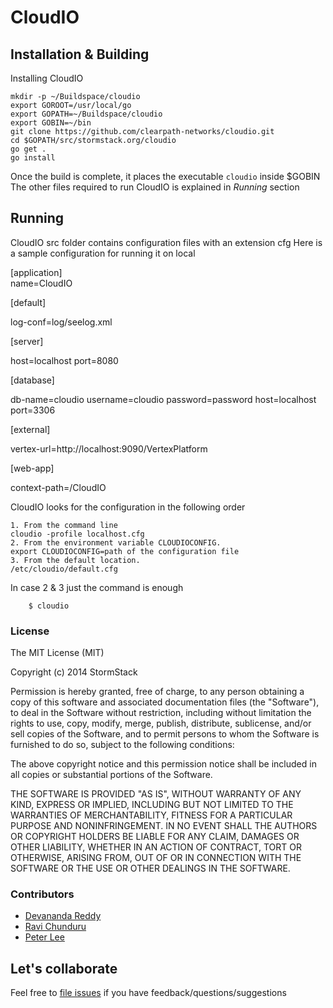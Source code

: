 CloudIO
=========

Installation & Building
--------------
Installing CloudIO 
```
mkdir -p ~/Buildspace/cloudio
export GOROOT=/usr/local/go
export GOPATH=~/Buildspace/cloudio
export GOBIN=~/bin
git clone https://github.com/clearpath-networks/cloudio.git
cd $GOPATH/src/stormstack.org/cloudio
go get .
go install
```
Once the build is complete, it places the executable `cloudio` inside $GOBIN
The other files required to run CloudIO is explained in <i>Running</i> section

Running
---------
CloudIO src folder contains configuration files with an extension cfg
Here is a sample configuration for running it on local

[application]<br>
name=CloudIO


[default]<br>

log-conf=log/seelog.xml

[server]<br>

host=localhost
port=8080

[database]<br>

db-name=cloudio
username=cloudio
password=password
host=localhost
port=3306


[external]<br>

vertex-url=http://localhost:9090/VertexPlatform


[web-app]<br>

context-path=/CloudIO

CloudIO looks for the configuration in the following order

    1. From the command line
    cloudio -profile localhost.cfg
    2. From the environment variable CLOUDIOCONFIG.
    export CLOUDIOCONFIG=path of the configuration file
    3. From the default location.
    /etc/cloudio/default.cfg
In case 2 & 3  just the command is enough
```
    $ cloudio
``` 

### License
The MIT License (MIT)

Copyright (c) 2014 StormStack

Permission is hereby granted, free of charge, to any person obtaining a copy
of this software and associated documentation files (the "Software"), to deal
in the Software without restriction, including without limitation the rights
to use, copy, modify, merge, publish, distribute, sublicense, and/or sell
copies of the Software, and to permit persons to whom the Software is
furnished to do so, subject to the following conditions:

The above copyright notice and this permission notice shall be included in all 
copies or substantial portions of the Software.

THE SOFTWARE IS PROVIDED "AS IS", WITHOUT WARRANTY OF ANY KIND, EXPRESS OR
IMPLIED, INCLUDING BUT NOT LIMITED TO THE WARRANTIES OF MERCHANTABILITY,
FITNESS FOR A PARTICULAR PURPOSE AND NONINFRINGEMENT. IN NO EVENT SHALL THE 
AUTHORS OR COPYRIGHT HOLDERS BE LIABLE FOR ANY CLAIM, DAMAGES OR OTHER
LIABILITY, WHETHER IN AN ACTION OF CONTRACT, TORT OR OTHERWISE, ARISING FROM,
OUT OF OR IN CONNECTION WITH THE SOFTWARE OR THE USE OR OTHER DEALINGS IN THE 
SOFTWARE.


### Contributors
* [Devananda Reddy](DReddy@clearpathnet.com)
* [Ravi Chunduru](RChunduru@clearpathnet.com)
* [Peter Lee](plee@Clearpathnet.com)


## Let's collaborate
Feel free to [file issues](https://github.com/stormstack/cloudio/issues) if you have feedback/questions/suggestions
